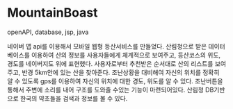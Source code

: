 # MountainBoast
openAPI, database, jsp, java

네이버 맵 api를 이용해서 모바일 웹형 등산서비스를 만들었다. 산림청으로 받은 데이터베이스를 이용하여 산의 정보를 사용자들에게 체계적으로 보여주고, 등산코스의 위도, 경도를 네이버지도 위에 표현했다. 사용자로부터 추천받은 순서대로 산의 리스트를 보여주고, 반경 5km안에 있는 산을 찾아준다. 조난상황을 대비해여 자신의 위치를 정확히 알 수 있도록 gps를 이용하여 자신의 위치에 대한 경도, 위도를 알 수 있다. 조난버튼을 통해서 주변에 소리를 내어 구조를 도와줄 수있는 기능이 마련되어있다. 산림청 DB기반으로 한국의 약초들을 검색과 정보를 볼 수 있다.
